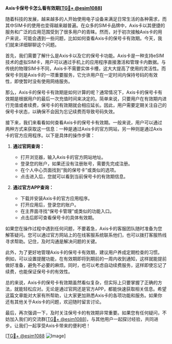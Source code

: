 **Axis卡保号卡怎么看有效期[[TG💪+ @esim1088](https://t.me/s/esim1088)]**

随着科技的发展，越来越多的人开始使用电子设备来满足日常生活的各种需求，而其中SIM卡的使用也变得越来越普遍。在众多的SIM卡品牌中，Axis卡以其便捷的服务和广泛的应用范围受到了很多用户的青睐。然而，对于初次接触Axis卡的用户来说，可能会遇到一些问题，比如如何查看Axis卡的保号卡有效期。今天，我们就来详细聊聊这个问题。

首先，我们需要了解什么是Axis卡以及它的保号卡功能。Axis卡是一种支持eSIM技术的虚拟SIM卡，用户可以通过手机上的应用程序直接激活和管理卡内数据。与传统的物理SIM卡不同，Axis卡不需要实体卡槽，这大大提高了使用的灵活性。而保号卡则是Axis卡的一项重要服务，它允许用户在一定时间内保持号码的有效性，即使暂时没有使用网络服务。

那么，Axis卡的保号卡有效期是如何计算的呢？通常情况下，Axis卡的保号卡有效期是根据用户的最后一次充值时间来决定的。简单来说，只要用户在有效期内进行充值或者续费，保号卡的有效期就会相应延长。因此，用户需要定期关注自己的保号卡状态，以确保不会因为忘记续费而导致号码失效。

接下来，我们来看看如何查看Axis卡的保号卡有效期。一般来说，用户可以通过两种方式来获取这一信息：一种是通过Axis卡的官方网站，另一种则是通过Axis卡的官方应用程序。以下是具体的操作步骤：

1. **通过官网查询：**
   - 打开浏览器，输入Axis卡的官方网站地址。
   - 登录您的账户，如果还没有注册账号，需要先完成注册。
   - 在个人中心页面找到“我的保号卡”或类似的选项。
   - 点击进入后，您就可以看到当前保号卡的有效期信息。

2. **通过官方APP查询：**
   - 下载并安装Axis卡的官方应用程序。
   - 打开应用后，登录您的账户。
   - 在主界面寻找“保号卡管理”或类似的功能入口。
   - 点击后即可查看保号卡的具体有效期。

如果您在操作过程中遇到任何问题，不要着急，Axis卡的客服团队随时准备为您解答疑问。您可以通过官方网站上的在线客服系统联系他们，也可以拨打客服热线寻求帮助。记住，及时沟通是解决问题的关键。

此外，为了更好地管理Axis卡的保号卡有效期，建议用户养成定期检查的习惯。例如，可以设置提醒功能，在有效期即将到期前的一周内收到通知，这样就能提前做好准备，避免不必要的麻烦。同时，也可以考虑自动续费服务，这样即使忘记了续费，也能保证保号卡的有效性。

总的来说，Axis卡的保号卡有效期虽然看似复杂，但实际上只要掌握了正确的方法，就能轻松应对。无论是通过官网还是官方APP，都能快速获取相关信息。希望这篇文章能对大家有所帮助，让大家更加熟悉Axis卡的各项功能和服务。如果你还有其他关于Axis卡的问题，欢迎随时留言讨论。

最后，再次强调一下，及时关注保号卡的有效期非常重要。如果您有任何疑问，不妨加入我们的交流群[[TG💪+ @esim1088](https://t.me/s/esim1088)]，与其他用户一起探讨经验，共同进步。让我们一起享受Axis卡带来的便利吧！

[[TG💪+ @esim1088](https://t.me/s/esim1088) ![Image](https://i.postimg.cc/4NQfJmqS/Snipaste-2025-05-13-00-14-12.png)]